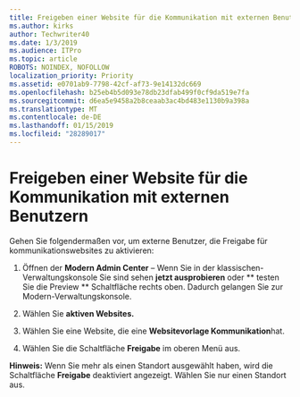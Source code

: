 ```yaml
---
title: Freigeben einer Website für die Kommunikation mit externen Benutzern
ms.author: kirks
author: Techwriter40
ms.date: 1/3/2019
ms.audience: ITPro
ms.topic: article
ROBOTS: NOINDEX, NOFOLLOW
localization_priority: Priority
ms.assetid: e0701ab9-7798-42cf-af73-9e14132dc669
ms.openlocfilehash: b25eb4b5d093e78db23dfab499f0cf9da519e7fa
ms.sourcegitcommit: d6ea5e9458a2b8ceaab3ac4bd483e1130b9a398a
ms.translationtype: MT
ms.contentlocale: de-DE
ms.lasthandoff: 01/15/2019
ms.locfileid: "28289017"
---
```

# <a name="share-a-communication-site-with-external-users"></a>Freigeben einer Website für die Kommunikation mit externen Benutzern

Gehen Sie folgendermaßen vor, um externe Benutzer, die Freigabe für kommunikationswebsites zu aktivieren: 
  
1. Öffnen der **Modern Admin Center** – Wenn Sie in der klassischen-Verwaltungskonsole Sie sind sehen **jetzt ausprobieren** oder ** testen Sie die Preview ** Schaltfläche rechts oben. Dadurch gelangen Sie zur Modern-Verwaltungskonsole. 
  
2. Wählen Sie **aktiven Websites.**
  
3. Wählen Sie eine Website, die eine **Websitevorlage Kommunikation**hat. 
  
4. Wählen Sie die Schaltfläche **Freigabe** im oberen Menü aus. 
  
 **Hinweis:** Wenn Sie mehr als einen Standort ausgewählt haben, wird die Schaltfläche **Freigabe** deaktiviert angezeigt. Wählen Sie nur einen Standort aus. 
  

